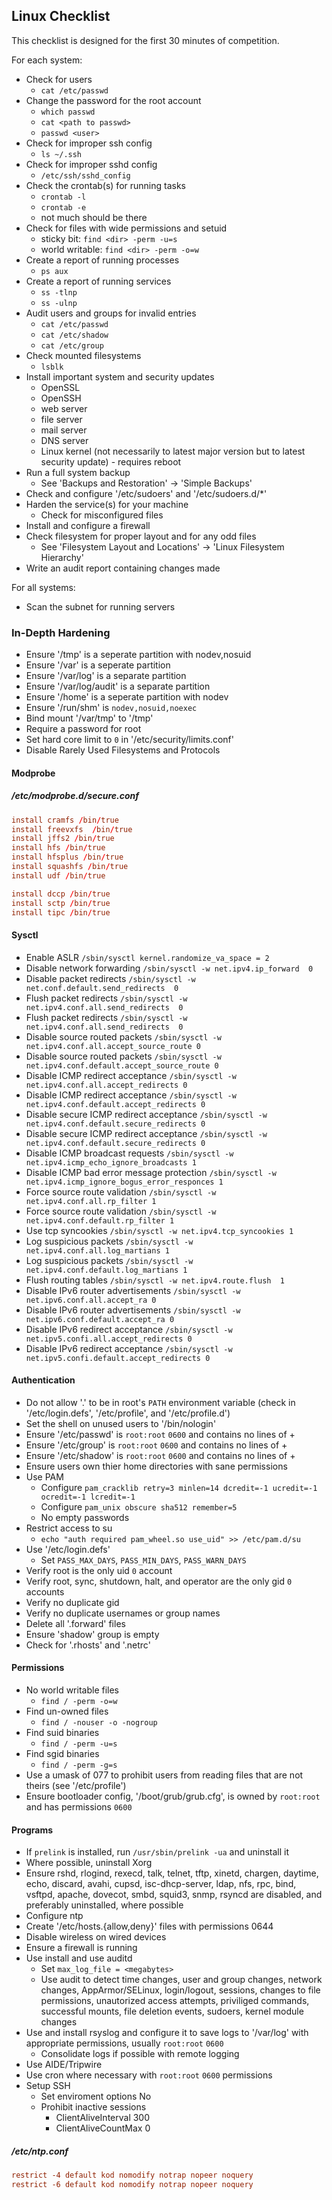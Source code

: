## Linux Checklist

This checklist is designed for the first 30 minutes of competition.

For each system:

* Check for users
	- `cat /etc/passwd`
* Change the password for the root account
	- `which passwd`
	- `cat <path to passwd>`
	- `passwd <user>`
* Check for improper ssh config
	- `ls ~/.ssh`
* Check for improper sshd config
	- `/etc/ssh/sshd_config`
* Check the crontab(s) for running tasks
	- `crontab -l`
	- `crontab -e`
	- not much should be there
* Check for files with wide permissions and setuid
	- sticky bit: `find <dir> -perm -u=s`
	- world writable: `find <dir> -perm -o=w`
* Create a report of running processes
	- `ps aux`
* Create a report of running services
	- `ss -tlnp`
	- `ss -ulnp`
* Audit users and groups for invalid entries
	- `cat /etc/passwd`
	- `cat /etc/shadow`
	- `cat /etc/group`
* Check mounted filesystems
	- `lsblk`
* Install important system and security updates
	- OpenSSL
	- OpenSSH
	- web server
	- file server
	- mail server
	- DNS server
	- Linux kernel (not necessarily to latest major version but to latest security update) - requires reboot
* Run a full system backup
	- See 'Backups and Restoration' -> 'Simple Backups'
* Check and configure '/etc/sudoers' and '/etc/sudoers.d/\*'
* Harden the service(s) for your machine
	- Check for misconfigured files
* Install and configure a firewall
* Check filesystem for proper layout and for any odd files
	- See 'Filesystem Layout and Locations' -> 'Linux Filesystem Hierarchy'
* Write an audit report containing changes made

For all systems:

* Scan the subnet for running servers


### In-Depth Hardening

* Ensure '/tmp' is a seperate partition with nodev,nosuid
* Ensure '/var' is a seperate partition
* Ensure '/var/log' is a separate partition
* Ensure '/var/log/audit' is a separate partition
* Ensure '/home' is a seperate partition with nodev
* Ensure '/run/shm' is `nodev,nosuid,noexec`
* Bind mount '/var/tmp' to '/tmp'
* Require a password for root
* Set hard core limit to `0` in '/etc/security/limits.conf'
* Disable Rarely Used Filesystems and Protocols


#### Modprobe


##### /etc/modprobe.d/secure.conf

```conf
install cramfs /bin/true
install freevxfs  /bin/true
install jffs2 /bin/true
install hfs /bin/true
install hfsplus /bin/true
install squashfs /bin/true
install udf /bin/true

install dccp /bin/true
install sctp /bin/true
install tipc /bin/true
```


#### Sysctl

* Enable ASLR `/sbin/sysctl kernel.randomize_va_space = 2`
* Disable network forwarding `/sbin/sysctl -w net.ipv4.ip_forward  0`
* Disable packet redirects `/sbin/sysctl -w net.conf.default.send_redirects  0`
* Flush packet redirects `/sbin/sysctl -w net.ipv4.conf.all.send_redirects  0`
* Flush packet redirects `/sbin/sysctl -w net.ipv4.conf.all.send_redirects  0`
* Disable source routed packets `/sbin/sysctl -w net.ipv4.conf.all.accept_source_route 0`
* Disable source routed packets `/sbin/sysctl -w net.ipv4.conf.default.accept_source_route 0`
* Disable ICMP redirect acceptance `/sbin/sysctl -w net.ipv4.conf.all.accept_redirects 0`
* Disable ICMP redirect acceptance `/sbin/sysctl -w net.ipv4.conf.default.accept_redirects 0`
* Disable secure ICMP redirect acceptance `/sbin/sysctl -w net.ipv4.conf.default.secure_redirects 0`
* Disable secure ICMP redirect acceptance `/sbin/sysctl -w net.ipv4.conf.default.secure_redirects 0`
* Disable ICMP broadcast requests `/sbin/sysctl -w net.ipv4.icmp_echo_ignore_broadcasts 1`
* Disable ICMP bad error message protection `/sbin/sysctl -w net.ipv4.icmp_ignore_bogus_error_responces 1`
* Force source route validation `/sbin/sysctl -w net.ipv4.conf.all.rp_filter 1`
* Force source route validation `/sbin/sysctl -w net.ipv4.conf.default.rp_filter 1`
* Use tcp syncookies `/sbin/sysctl -w net.ipv4.tcp_syncookies 1`
* Log suspicious packets `/sbin/sysctl -w net.ipv4.conf.all.log_martians 1`
* Log suspicious packets `/sbin/sysctl -w net.ipv4.conf.default.log_martians 1`
* Flush routing tables `/sbin/sysctl -w net.ipv4.route.flush  1`
* Disable IPv6 router advertisements `/sbin/sysctl -w net.ipv6.conf.all.accept_ra 0`
* Disable IPv6 router advertisements `/sbin/sysctl -w net.ipv6.conf.default.accept_ra 0`
* Disable IPv6 redirect acceptance `/sbin/sysctl -w net.ipv5.confi.all.accept_redirects 0`
* Disable IPv6 redirect acceptance `/sbin/sysctl -w net.ipv5.confi.default.accept_redirects 0`


#### Authentication

* Do not allow '.' to be in root's `PATH` environment variable (check in '/etc/login.defs', '/etc/profile', and '/etc/profile.d')
* Set the shell on unused users to '/bin/nologin'
* Ensure '/etc/passwd' is `root:root` `0600` and contains no lines of +
* Ensure '/etc/group' is `root:root` `0600` and contains no lines of +
* Ensure '/etc/shadow' is `root:root` `0600` and contains no lines of +
* Ensure users own thier home directories with sane permissions
* Use PAM
	- Configure `pam_cracklib retry=3 minlen=14 dcredit=-1 ucredit=-1 ocredit=-1 lcredit=-1`
	- Configure `pam_unix obscure sha512 remember=5`
	- No empty passwords
* Restrict access to su
	- `echo "auth required pam_wheel.so use_uid" >> /etc/pam.d/su`
* Use '/etc/login.defs'
	- Set `PASS_MAX_DAYS`, `PASS_MIN_DAYS`, `PASS_WARN_DAYS`
* Verify root is the only uid `0` account
* Verify root, sync, shutdown, halt, and operator are the only gid `0` accounts
* Verify no duplicate gid
* Verify no duplicate usernames or group names
* Delete all '.forward' files
* Ensure 'shadow' group is empty
* Check for '.rhosts' and '.netrc'


#### Permissions

* No world writable files
	- `find / -perm -o=w`
* Find un-owned files
	- `find / -nouser -o -nogroup`
* Find suid binaries
	- `find / -perm -u=s`
* Find sgid binaries
	- `find / -perm -g=s`
* Use a umask of 077 to prohibit users from reading files that are not theirs (see '/etc/profile')
* Ensure bootloader config, '/boot/grub/grub.cfg', is owned by `root:root` and has permissions `0600`


#### Programs

* If `prelink` is installed, run `/usr/sbin/prelink -ua` and uninstall it
* Where possible, uninstall Xorg
* Ensure rshd, rlogind, rexecd, talk, telnet, tftp, xinetd, chargen, daytime, echo, discard, avahi, cupsd, isc-dhcp-server, ldap, nfs, rpc, bind, vsftpd, apache, dovecot, smbd, squid3, snmp, rsyncd are disabled, and preferably uninstalled, where possible
* Configure ntp
* Create '/etc/hosts.{allow,deny}' files with permissions 0644
* Disable wireless on wired devices
* Ensure a firewall is running
* Use install and use auditd
	- Set `max_log_file = <megabytes>`
	- Use audit to detect time changes, user and group changes, network changes, AppArmor/SELinux, login/logout, sessions, changes to file permissions, unautorized access attempts, priviliged commands, successful mounts, file deletion events, sudoers, kernel module changes
* Use and install rsyslog and configure it to save logs to '/var/log' with appropriate permissions, usually `root:root` `0600`
	- Consolidate logs if possible with remote logging
* Use AIDE/Tripwire
* Use cron where necessary with `root:root` `0600` permissions
* Setup SSH
	- Set enviroment options No
	- Prohibit inactive sessions
		+ ClientAliveInterval 300
		+ ClientAliveCountMax 0


##### /etc/ntp.conf

```conf
restrict -4 default kod nomodify notrap nopeer noquery
restrict -6 default kod nomodify notrap nopeer noquery
```
